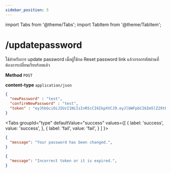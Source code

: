 ```yaml
---
sidebar_position: 5
---
```


import Tabs from '@theme/Tabs';
import TabItem from '@theme/TabItem';

# /updatepassword


ใช้สำหรับการ update password เมื่อผู้ใช้กด Reset password link แล้วกรอกรหัสผ่านที่ต้องการเปลี่ยนเรียบร้อยแล้ว

**Method** `POST`

**content-type** `application/json`

```json title="Request"
{
  "newPassword" : "test",
  "confirmNewPassword" : "test",
  "token" : "eyJhbGciOiJIUzI1NiIsInR5cCI6IkpXVCJ9.eyJlbWFpbCI6Im5lZ29tb3I2NzFAeGl0dWR5LmNvbSIsImlhdCI6MTY2MjEzNDA5OCwiZXhwIjoxNjYyMTM0OTk4fQ.9Cc-i-SIEfiKcw32km_hPvXnGuOSqKHjQlpPHLTuYVw"
}
```

<Tabs
  groupId="type"
  defaultValue="success"
  values={[
    { label: 'success', value: 'success', },
    { label: 'fail', value: 'fail', }
  ]
}>

<TabItem value="success">

```json title="Response"
{
  "message": "Your password has been changed.",
}
```
</TabItem>

<TabItem value="fail">

```json title="Response"
{
  "message": "Incorrect token or it is expired.",
}
```
</TabItem>

</Tabs>